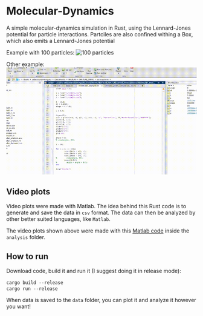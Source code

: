 # Molecular-Dynamics

A simple molecular-dynamics simulation in Rust, using the Lennard-Jones potential for particle interactions. Partciles are also confined withing a Box, which also emits a Lennard-Jones potential

Example with 100 particles:
![100 particles](./vids/particles3.gif)

Other example:
![some particles](./vids/particles2.gif)

## Video plots

Video plots were made with Matlab. The idea behind this Rust code is to generate and save the data in `csv` format. The data can then be analyzed by other better suited languages, like `Matlab`.

The video plots shown above were made with this [Matlab code](./analysis/sim.m) inside the `analysis` folder.

## How to run

Download code, build it and run it (I suggest doing it in release mode):

```
cargo build --release
cargo run --release
```

When data is saved to the `data` folder, you can plot it and analyze it however you want!
